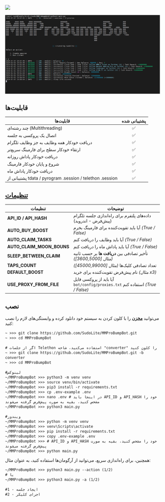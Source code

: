 
[<img src="https://img.shields.io/badge/Telegram-%40Me-orange">](https://t.me/SudoLite)

![img1](.github/images/demo.png)


## قابلیت‌ها
| قابلیت‌ها                                                    | پشتیبانی شده |
|---------------------------------------------------------------|:------------:|
| چند رشته‌ای (Multithreading)                                  |      ✅      |
| اتصال یک پروکسی به جلسه                                       |      ✅      |
| دریافت خودکار همه وظایف به جز وظایف تلگرام                     |      ✅      |
| ارتقاء خودکار سطح برای فارمینگ سریع‌تر                        |      ✅      |
| دریافت خودکار پاداش روزانه                                     |      ✅      |
| شروع و پایان خودکار فارمینگ                                     |      ✅      |
| دریافت خودکار پاداش ماه                                         |      ✅      |
| پشتیبانی از tdata / pyrogram .session / telethon .session      |      ✅      |

## [تنظیمات](https://github.com/SudoLite/MMProBumpBot/blob/main/.env-example)
| تنظیمات                      | توضیحات                                                                         |
|------------------------------|---------------------------------------------------------------------------------|
| **API_ID / API_HASH**        | داده‌های پلتفرم برای راه‌اندازی جلسه تلگرام (پیش‌فرض - اندروید)               |
| **AUTO_BUY_BOOST**           | آیا باید تقویت‌کننده برای فارمینگ بخرم _(True / False)_                         |
| **AUTO_CLAIM_TASKS**         | آیا باید وظایف را دریافت کنم _(True / False)_                                   |
| **AUTO_CLAIM_MOON_BOUNS**    | آیا باید پاداش ماه را دریافت کنم _(True / False)_                              |
| **SLEEP_BETWEEN_CLAIM**      | تأخیر تصادفی بین **دریافت ها** بر حسب ثانیه _(مثال [3600,5000])_                   |
| **TAPS_COUNT**               | تعداد تصادفی کلیک‌ها _(مثال [45000,99000])_                                    |
| **DEFAULT_BOOST**            | نام پیش‌فرض تقویت‌کننده برای خرید _(مثال x3)_                                   |
| **USE_PROXY_FROM_FILE**      | آیا باید از پروکسی فایل `bot/config/proxies.txt` استفاده کنم _(True / False)_ |

## نصب
می‌توانید [**مخزن**](https://github.com/SudoLite/MMProBumpBot) را با کلون کردن به سیستم خود دانلود کرده و وابستگی‌های لازم را نصب کنید:
```shell
~ >>> git clone https://github.com/SudoLite/MMProBumpBot.git
~ >>> cd MMProBumpBot

# اگر از جلسات Telethon استفاده می‌کنید، شاخه "converter" را کلون کنید
~ >>> git clone https://github.com/SudoLite/MMProBumpBot.git -b converter
~ >>> cd MMProBumpBot

#لینوکس
~/MMProBumpBot >>> python3 -m venv venv
~/MMProBumpBot >>> source venv/bin/activate
~/MMProBumpBot >>> pip3 install -r requirements.txt
~/MMProBumpBot >>> cp .env-example .env
~/MMProBumpBot >>> nano .env # در اینجا باید API_ID و API_HASH خود را مشخص کنید، بقیه به صورت پیش‌فرض گرفته می‌شوند
~/MMProBumpBot >>> python3 main.py

#ویندوز
~/MMProBumpBot >>> python -m venv venv
~/MMProBumpBot >>> venv\Scripts\activate
~/MMProBumpBot >>> pip install -r requirements.txt
~/MMProBumpBot >>> copy .env-example .env
~/MMProBumpBot >>> # API_ID و API_HASH خود را مشخص کنید، بقیه به صورت پیش‌فرض گرفته می‌شوند
~/MMProBumpBot >>> python main.py
```

همچنین، برای راه‌اندازی سریع، می‌توانید از آرگومان‌ها استفاده کنید، به عنوان مثال:
```shell
~/MMProBumpBot >>> python3 main.py --action (1/2)
# یا
~/MMProBumpBot >>> python3 main.py -a (1/2)

#1 - ایجاد جلسه
#2 - اجرای کلیکر
```
